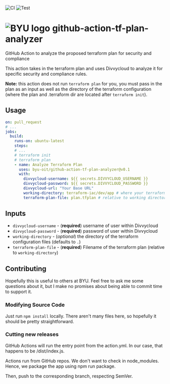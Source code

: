 ![CI](https://github.com/byu-oit/github-action-tf-plan-analyzer/workflows/CI/badge.svg)
![Test](https://github.com/byu-oit/github-action-tf-plan-analyzer/workflows/Test/badge.svg)

# ![BYU logo](https://www.hscripts.com/freeimages/logos/university-logos/byu/byu-logo-clipart-128.gif) github-action-tf-plan-analyzer

GitHub Action to analyze the proposed terraform plan for security and compliance

This action takes in the terraform plan and uses Divvycloud to analyze it for specific security and compliance rules.

**Note:** this action does not run `terraform plan` for you, you must pass in the plan as an input as well as the directory of the terraform configuration (where the plan and .terraform dir are located after `terraform init`).

## Usage
```yaml
on: pull_request
# ...
jobs:
  build:
    runs-on: ubuntu-latest
    steps:
    # ... 
    # terraform init
    # terraform plan
    - name: Analyze Terraform Plan
      uses: byu-oit/github-action-tf-plan-analyzer@v0.1
      with:
        divvycloud-username: ${{ secrets.DIVVYCLOUD_USERNAME }}
        divvycloud-password: ${{ secrets.DIVVYCLOUD_PASSWORD }}
        divvycloud-url: "Your Base URL"
        working-directory: terraform-iac/dev/app # where your terraform files are
        terraform-plan-file: plan.tfplan # relative to working directory
```

## Inputs
* `divvycloud-username` - (**required**) username of user within Divvycloud
* `divvycloud-password` - (**required**) password of user within Divvycloud
* `working-directory` - (_optional_) the directory of the terraform configuration files (defaults to `.`)
* `terraform-plan-file` - (**required**) Filename of the terraform plan (relative to `working-directory`)

## Contributing
Hopefully this is useful to others at BYU.
Feel free to ask me some questions about it, but I make no promises about being able to commit time to support it.

### Modifying Source Code
Just run `npm install` locally.
There aren't many files here, so hopefully it should be pretty straightforward.

### Cutting new releases
GitHub Actions will run the entry point from the action.yml. In our case, that happens to be /dist/index.js.

Actions run from GitHub repos. We don't want to check in node_modules. Hence, we package the app using npm run package.

Then, push to the corresponding branch, respecting SemVer.
